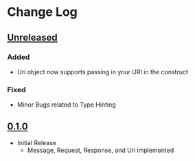 # Change Log

## [Unreleased]
### Added
* Uri object now supports passing in your URI in the construct

### Fixed
* Minor Bugs related to Type Hinting


## [0.1.0]
* Initial Release
  * Message, Request, Response, and Uri implemented

[Unreleased]: https://github.com/dSpaceLabs/http-message/compare/v0.1.0...HEAD
[0.1.0]: https://github.com/dSpaceLabs/http-message/compare/b6ad6f6f41d9f4438c100c866188c0194c91498e...v0.1.0
